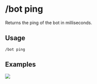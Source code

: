 # /bot ping

Returns the ping of the bot in milliseconds.

## Usage

```
/bot ping
```

## Examples

<img src="https://github.com/user-attachments/assets/3c52e18e-86dc-46a5-a158-9169c3d4a618" class="rounded-corners">